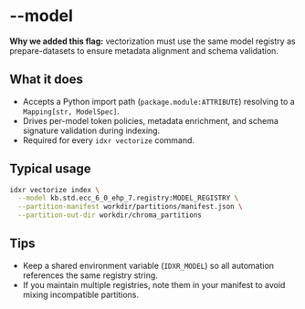 # --model

**Why we added this flag:** vectorization must use the same model registry as prepare-datasets to ensure metadata alignment and schema validation.

## What it does

- Accepts a Python import path (`package.module:ATTRIBUTE`) resolving to a `Mapping[str, ModelSpec]`.
- Drives per-model token policies, metadata enrichment, and schema signature validation during indexing.
- Required for every `idxr vectorize` command.

## Typical usage

```bash
idxr vectorize index \
  --model kb.std.ecc_6_0_ehp_7.registry:MODEL_REGISTRY \
  --partition-manifest workdir/partitions/manifest.json \
  --partition-out-dir workdir/chroma_partitions
```

## Tips

- Keep a shared environment variable (`IDXR_MODEL`) so all automation references the same registry string.
- If you maintain multiple registries, note them in your manifest to avoid mixing incompatible partitions.
